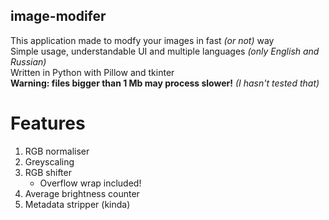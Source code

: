 ## image-modifer
This application made to modfy your images in fast _(or not)_ way<br >
Simple usage, understandable UI and multiple languages _(only English and Russian)_<br >
Written in Python with Pillow and tkinter<br >
**Warning: files bigger than 1 Mb may process slower!** _(I hasn't tested that)_<br >
# Features
1. RGB normaliser
2. Greyscaling
3. RGB shifter
   - Overflow wrap included!
4. Average brightness counter
5. Metadata stripper (kinda)
